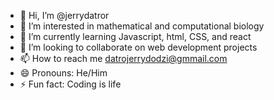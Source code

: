 - 👋 Hi, I’m @jerrydatror
- 👀 I’m interested in mathematical and computational biology
- 🌱 I’m currently learning Javascript, html, CSS, and react
- 💞️ I’m looking to collaborate on web development projects
- 📫 How to reach me datrojerrydodzi@gmmail.com
- 😄 Pronouns: He/Him
- ⚡ Fun fact: Coding is life

<!---
jerrydatror/jerrydatror is a ✨ special ✨ repository because its `README.md` (this file) appears on your GitHub profile.
You can click the Preview link to take a look at your changes.
--->
